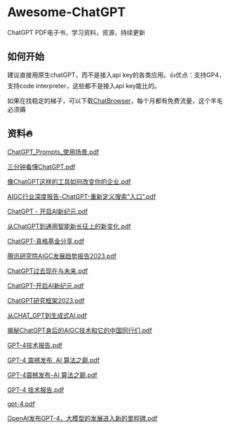 # Awesome-ChatGPT
ChatGPT PDF电子书，学习资料，资源，持续更新

## 如何开始

建议直接用原生chatGPT，而不是接入api key的各类应用。👍优点：支持GP4，支持code interpreter，这些都不是接入api key能比的。

如果在找稳定的梯子，可以下载[ChatBrowser](https://manual.chatbrowser.top/release-note)，每个月都有免费流量，这个羊毛必须薅

## 资料🔥 

[ChatGPT_Prompts_使用场景.pdf](PDF/ChatGPT_Prompts_%E4%BD%BF%E7%94%A8%E5%9C%BA%E6%99%AF.pdf)

[三分钟看懂ChatGPT.pdf](PDF/%E4%B8%89%E5%88%86%E9%92%9F%E7%9C%8B%E6%87%82ChatGPT.pdf)

[像ChatGPT这样的工具如何改变你的企业.pdf](PDF/%E5%83%8FChatGPT%E8%BF%99%E6%A0%B7%E7%9A%84%E5%B7%A5%E5%85%B7%E5%A6%82%E4%BD%95%E6%94%B9%E5%8F%98%E4%BD%A0%E7%9A%84%E4%BC%81%E4%B8%9A.pdf)

[AIGC行业深度报告-ChatGPT-重新定义搜索“入口”.pdf](PDF/AIGC%E8%A1%8C%E4%B8%9A%E6%B7%B1%E5%BA%A6%E6%8A%A5%E5%91%8A-ChatGPT-%E9%87%8D%E6%96%B0%E5%AE%9A%E4%B9%89%E6%90%9C%E7%B4%A2%E2%80%9C%E5%85%A5%E5%8F%A3%E2%80%9D.pdf)

[ChatGPT - 开启AI新纪元.pdf](PDF/ChatGPT%20-%20%E5%BC%80%E5%90%AFAI%E6%96%B0%E7%BA%AA%E5%85%83.pdf)

[从ChatGPT到通用智能新长征上的新变化.pdf](PDF/%E4%BB%8EChatGPT%E5%88%B0%E9%80%9A%E7%94%A8%E6%99%BA%E8%83%BD%E6%96%B0%E9%95%BF%E5%BE%81%E4%B8%8A%E7%9A%84%E6%96%B0%E5%8F%98%E5%8C%96.pdf)

[ChatGPT-真格基金分享.pdf](PDF/ChatGPT-%E7%9C%9F%E6%A0%BC%E5%9F%BA%E9%87%91%E5%88%86%E4%BA%AB.pdf)

[腾讯研究院AIGC发展趋势报告2023.pdf](PDF/%E8%85%BE%E8%AE%AF%E7%A0%94%E7%A9%B6%E9%99%A2AIGC%E5%8F%91%E5%B1%95%E8%B6%8B%E5%8A%BF%E6%8A%A5%E5%91%8A2023.pdf)

[ChatGPT过去现在与未来.pdf](PDF/ChatGPT%E8%BF%87%E5%8E%BB%E7%8E%B0%E5%9C%A8%E4%B8%8E%E6%9C%AA%E6%9D%A5.pdf)

[ChatGPT-开启AI新纪元.pdf](PDF/ChatGPT-%E5%BC%80%E5%90%AFAI%E6%96%B0%E7%BA%AA%E5%85%83.pdf)

[ChatGPT研究框架2023.pdf](PDF/ChatGPT%E7%A0%94%E7%A9%B6%E6%A1%86%E6%9E%B62023.pdf)

[从CHAT_GPT到生成式AI.pdf](PDF/%E4%BB%8ECHAT_GPT%E5%88%B0%E7%94%9F%E6%88%90%E5%BC%8FAI.pdf)

[揭秘ChatGPT身后的AIGC技术和它的中国同行们.pdf](PDF/%E6%8F%AD%E7%A7%98ChatGPT%E8%BA%AB%E5%90%8E%E7%9A%84AIGC%E6%8A%80%E6%9C%AF%E5%92%8C%E5%AE%83%E7%9A%84%E4%B8%AD%E5%9B%BD%E5%90%8C%E8%A1%8C%E4%BB%AC.pdf)

[GPT-4技术报告.pdf](GPT4/GPT-4%E6%8A%80%E6%9C%AF%E6%8A%A5%E5%91%8A.pdf)

[GPT-4 震撼发布, AI 算法之巅.pdf](GPT4/GPT-4%20%E9%9C%87%E6%92%BC%E5%8F%91%E5%B8%83%2C%20AI%20%E7%AE%97%E6%B3%95%E4%B9%8B%E5%B7%85.pdf)

[GPT-4震撼发布-AI 算法之巅.pdf](GPT4/GPT-4%E9%9C%87%E6%92%BC%E5%8F%91%E5%B8%83-AI%20%E7%AE%97%E6%B3%95%E4%B9%8B%E5%B7%85.pdf)

[GPT-4 技术报告.pdf](GPT4/GPT-4%20%E6%8A%80%E6%9C%AF%E6%8A%A5%E5%91%8A.pdf)

[gpt-4.pdf](GPT4/gpt-4.pdf)

[OpenAI发布GPT-4，大模型的发展进入新的里程碑.pdf](GPT4/OpenAI%E5%8F%91%E5%B8%83GPT-4%EF%BC%8C%E5%A4%A7%E6%A8%A1%E5%9E%8B%E7%9A%84%E5%8F%91%E5%B1%95%E8%BF%9B%E5%85%A5%E6%96%B0%E7%9A%84%E9%87%8C%E7%A8%8B%E7%A2%91.pdf)



